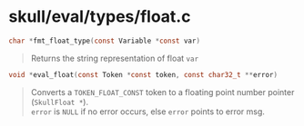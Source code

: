 # skull/eval/types/float.c

```c
char *fmt_float_type(const Variable *const var)
```

> Returns the string representation of float `var`

```c
void *eval_float(const Token *const token, const char32_t **error)
```

> Converts a `TOKEN_FLOAT_CONST` token to a floating point number pointer (`SkullFloat *`).
> \
> `error` is `NULL` if no error occurs, else `error` points to error msg.


